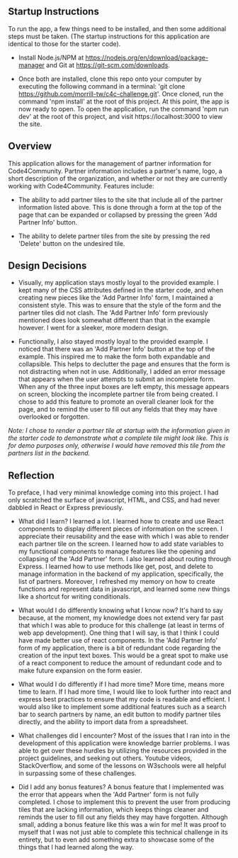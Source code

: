 ## Startup Instructions

To run the app, a few things need to be installed, and then some additional steps must be taken. (The startup instructions for this application are identical to those for the starter code).

- Install Node.js/NPM at https://nodejs.org/en/download/package-manager and Git at https://git-scm.com/downloads.

- Once both are installed, clone this repo onto your computer by executing the following command in a terminal: 'git clone https://github.com/morrill-tw/c4c-challenge.git'. Once cloned, run the command 'npm install' at the root of this project. At this point, the app is now ready to open. To open the application, run the command 'npm run dev' at the root of this project, and visit https://localhost:3000 to view the site.

## Overview

This application allows for the management of partner information for Code4Community. Partner information includes a partner's name, logo, a short description of the organization, and whether or not they are currently working with Code4Community. Features include:

- The ability to add partner tiles to the site that include all of the partner information listed above. This is done through a form at the top of the page that can be expanded or collapsed by pressing the green 'Add Partner Info' button.

- The ability to delete partner tiles from the site by pressing the red 'Delete' button on the undesired tile.

## Design Decisions

- Visually, my application stays mostly loyal to the provided example. I kept many of the CSS attributes defined in the starter code, and when creating new pieces like the 'Add Partner Info' form, I maintained a consistent style. This was to ensure that the style of the form and the partner tiles did not clash. The 'Add Partner Info' form previously mentioned does look somewhat different than that in the example however. I went for a sleeker, more modern design.

- Functionally, I also stayed mostly loyal to the provided example. I noticed that there was an 'Add Partner Info' button at the top of the example. This inspired me to make the form both expandable and collapsible. This helps to declutter the page and ensures that the form is not distracting when not in use. Additionally, I added an error message that appears when the user attempts to submit an incomplete form. When any of the three input boxes are left empty, this message appears on screen, blocking the incomplete partner tile from being created. I chose to add this feature to promote an overall cleaner look for the page, and to remind the user to fill out any fields that they may have overlooked or forgotten.

*Note: I chose to render a partner tile at startup with the information given in the starter code to demonstrate what a complete tile might look like. This is for demo purposes only, otherwise I would have removed this tile from the partners list in the backend.*

## Reflection

To preface, I had very minimal knowledge coming into this project. I had only scratched the surface of javascript, HTML, and CSS, and had never dabbled in React or Express previously.

- What did I learn? I learned a lot. I learned how to create and use React components to display different pieces of information on the screen. I appreciate their reusability and the ease with which I was able to render each partner tile on the screen. I learned how to add state variables to my functional components to manage features like the opening and collapsing of the 'Add Partner' form. I also learned about routing through Express. I learned how to use methods like get, post, and delete to manage information in the backend of my application, specifically, the list of partners. Moreover, I refreshed my memory on how to create functions and represent data in javascript, and learned some new things like a shortcut for writing conditionals. 

- What would I do differently knowing what I know now? It's hard to say because, at the moment, my knowledge does not extend very far past that which I was able to produce for this challenge (at least in terms of web app development). One thing that I will say, is that I think I could have made better use of react components. In the 'Add Partner Info' form of my application, there is a bit of redundant code regarding the creation of the input text boxes. This would be a great spot to make use of a react component to reduce the amount of redundant code and to make future expansion on the form easier.

- What would I do differently if I had more time? More time, means more time to learn. If I had more time, I would like to look further into react and express best practices to ensure that my code is readable and effcient. I would also like to implement some additional features such as a search bar to search partners by name, an edit button to modify partner tiles directly, and the ability to import data from a spreadsheet.

- What challenges did I encounter? Most of the issues that I ran into in the development of this application were knowledge barrier problems. I was able to get over these hurdles by utilizing the resources provided in the project guidelines, and seeking out others. Youtube videos, StackOverflow, and some of the lessons on W3schools were all helpful in surpassing some of these challenges.

- Did I add any bonus features? A bonus feature that I implemented was the error that appears when the 'Add Partner' form is not fully completed. I chose to implement this to prevent the user from producing tiles that are lacking information, which keeps things cleaner and reminds the user to fill out any fields they may have forgotten. Although small, adding a bonus feature like this was a win for me! It was proof to myself that I was not just able to complete this technical challenge in its entirety, but to even add something extra to showcase some of the things that I had learned along the way.
